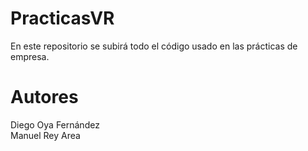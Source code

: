 # PracticasVR
En este repositorio se subirá todo el código usado en las prácticas de empresa.

# Autores
Diego Oya Fernández <br />
Manuel Rey Area